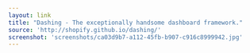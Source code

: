 ```yaml
---
layout: link
title: "Dashing - The exceptionally handsome dashboard framework."
source: 'http://shopify.github.io/dashing/'
screenshot: 'screenshots/ca03d9b7-a112-45fb-b907-c916c8999942.jpg'
---
```


